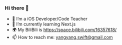 ### Hi there 👋
- 📱 I’m a iOS Developer/Code Teacher
- 📖 I’m currently learning Next.js
- 🌍 My BiliBili is https://space.bilibili.com/16357618/
- 📫 How to reach me: yangyang.swift@gmail.com
